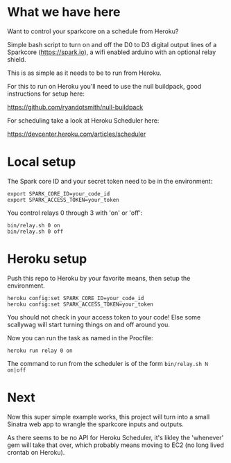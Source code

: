 What we have here
=================

Want to control your sparkcore on a schedule from Heroku?

Simple bash script to turn on and off the D0 to D3 digital output
lines of a Sparkcore (https://spark.io), a wifi enabled arduino
with an optional relay shield.

This is as simple as it needs to be to run from Heroku.

For this to run on Heroku you'll need to use the null buildpack,
good instructions for setup here:

https://github.com/ryandotsmith/null-buildpack

For scheduling take a look at Heroku Scheduler here:

https://devcenter.heroku.com/articles/scheduler

Local setup
===========

The Spark core ID and your secret token need to be in the environment:

    export SPARK_CORE_ID=your_code_id
    export SPARK_ACCESS_TOKEN=your_token

You control relays 0 through 3 with 'on' or 'off':

    bin/relay.sh 0 on
    bin/relay.sh 0 off

Heroku setup
============

Push this repo to Heroku by your favorite means, then setup the
environment.

    heroku config:set SPARK_CORE_ID=your_code_id
    heroku config:set SPARK_ACCESS_TOKEN=your_token

You should not check in your access token to your code! Else some
scallywag will start turning things on and off around you.

Now you can run the task as named in the Procfile:

    heroku run relay 0 on

The command to run from the scheduler is of the form `bin/relay.sh N on|off`

Next
====

Now this super simple example works, this project will turn into a
small Sinatra web app to wrangle the sparkcore inputs and outputs.

As there seems to be no API for Heroku Scheduler, it's likley the
'whenever' gem will take that over, which probably means moving
to EC2 (no long lived crontab on Heroku).
